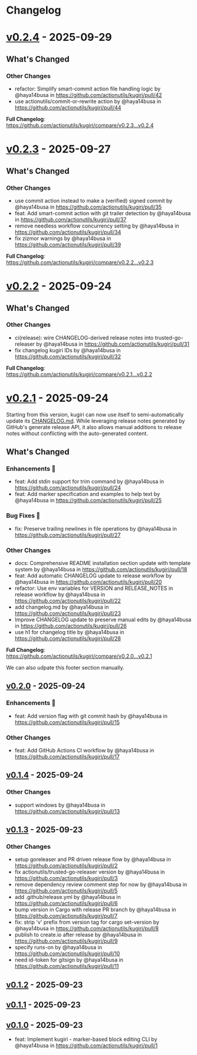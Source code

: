# Changelog

<!-- KUGIRI-INSERT: changelog -->

<!-- KUGIRI-BEGIN: v0.2.4 -->
<!-- KUGIRI-BEGIN: v0.2.4-auto-generated-title -->
# [v0.2.4](https://github.com/actionutils/kugiri/releases/tag/v0.2.4) - 2025-09-29
<!-- KUGIRI-END: v0.2.4-auto-generated-title -->

<!-- KUGIRI-BEGIN: v0.2.4-notes -->
<!-- KUGIRI-BEGIN: v0.2.4-auto-generated-notes -->
<!-- Release notes generated using configuration in .github/release.yml at main -->

## What's Changed
### Other Changes
* refactor: Simplify smart-commit action file handling logic by @haya14busa in https://github.com/actionutils/kugiri/pull/42
* use actionutils/commit-or-rewrite action by @haya14busa in https://github.com/actionutils/kugiri/pull/44


**Full Changelog**: https://github.com/actionutils/kugiri/compare/v0.2.3...v0.2.4
<!-- KUGIRI-END: v0.2.4-auto-generated-notes -->
<!-- KUGIRI-END: v0.2.4-notes -->
<!-- KUGIRI-END: v0.2.4 -->

<!-- KUGIRI-BEGIN: v0.2.3 -->
<!-- KUGIRI-BEGIN: v0.2.3-auto-generated-title -->
# [v0.2.3](https://github.com/actionutils/kugiri/releases/tag/v0.2.3) - 2025-09-27
<!-- KUGIRI-END: v0.2.3-auto-generated-title -->

<!-- KUGIRI-BEGIN: v0.2.3-notes -->
<!-- KUGIRI-BEGIN: v0.2.3-auto-generated-notes -->
<!-- Release notes generated using configuration in .github/release.yml at main -->

## What's Changed
### Other Changes
* use commit action instead to make a (verified) signed commit by @haya14busa in https://github.com/actionutils/kugiri/pull/35
* feat: Add smart-commit action with git trailer detection by @haya14busa in https://github.com/actionutils/kugiri/pull/37
* remove needless workflow concurrency setting by @haya14busa in https://github.com/actionutils/kugiri/pull/34
* fix zizmor warnings by @haya14busa in https://github.com/actionutils/kugiri/pull/39


**Full Changelog**: https://github.com/actionutils/kugiri/compare/v0.2.2...v0.2.3
<!-- KUGIRI-END: v0.2.3-auto-generated-notes -->
<!-- KUGIRI-END: v0.2.3-notes -->
<!-- KUGIRI-END: v0.2.3 -->

<!-- KUGIRI-BEGIN: v0.2.2 -->
<!-- KUGIRI-BEGIN: v0.2.2-auto-generated-title -->
# [v0.2.2](https://github.com/actionutils/kugiri/releases/tag/v0.2.2) - 2025-09-24
<!-- KUGIRI-END: v0.2.2-auto-generated-title -->

<!-- KUGIRI-BEGIN: v0.2.2-notes -->
<!-- KUGIRI-BEGIN: v0.2.2-auto-generated-notes -->
<!-- Release notes generated using configuration in .github/release.yml at main -->

## What's Changed
### Other Changes
* ci(release): wire CHANGELOG-derived release notes into trusted-go-releaser by @haya14busa in https://github.com/actionutils/kugiri/pull/31
* fix changelog kugiri IDs by @haya14busa in https://github.com/actionutils/kugiri/pull/32


**Full Changelog**: https://github.com/actionutils/kugiri/compare/v0.2.1...v0.2.2
<!-- KUGIRI-END: v0.2.2-auto-generated-notes -->
<!-- KUGIRI-END: v0.2.2-notes -->
<!-- KUGIRI-END: v0.2.2 -->

<!-- KUGIRI-BEGIN: v0.2.1 -->
<!-- KUGIRI-BEGIN: v0.2.1-auto-generated-title -->
# [v0.2.1](https://github.com/actionutils/kugiri/releases/tag/v0.2.1) - 2025-09-24
<!-- KUGIRI-END: v0.2.1-auto-generated-title -->
<!-- KUGIRI-BEGIN: v0.2.1-notes -->
Starting from this version, kugiri can now use itself to semi-automatically update its
[CHANGELOG.md](https://github.com/actionutils/kugiri/blob/main/CHANGELOG.md). While leveraging release notes generated by
GitHub's generate release API, it also allows manual additions to release notes without conflicting with the
auto-generated content.
<!-- KUGIRI-BEGIN: v0.2.1-auto-generated-notes -->
<!-- Release notes generated using configuration in .github/release.yml at main -->

## What's Changed
### Enhancements 🎉
* feat: Add stdin support for trim command by @haya14busa in https://github.com/actionutils/kugiri/pull/24
* feat: Add marker specification and examples to help text by @haya14busa in https://github.com/actionutils/kugiri/pull/25
### Bug Fixes 🐛
* fix: Preserve trailing newlines in file operations by @haya14busa in https://github.com/actionutils/kugiri/pull/27
### Other Changes
* docs: Comprehensive README installation section update with template system by @haya14busa in https://github.com/actionutils/kugiri/pull/18
* feat: Add automatic CHANGELOG update to release workflow by @haya14busa in https://github.com/actionutils/kugiri/pull/20
* refactor: Use env variables for VERSION and RELEASE_NOTES in release workflow by @haya14busa in https://github.com/actionutils/kugiri/pull/22
* add changelog.md by @haya14busa in https://github.com/actionutils/kugiri/pull/23
* Improve CHANGELOG update to preserve manual edits by @haya14busa in https://github.com/actionutils/kugiri/pull/26
* use h1 for changelog title by @haya14busa in https://github.com/actionutils/kugiri/pull/28


**Full Changelog**: https://github.com/actionutils/kugiri/compare/v0.2.0...v0.2.1
<!-- KUGIRI-END: v0.2.1-auto-generated-notes -->

We can also udpate this footer section manually. 

<!-- KUGIRI-END: v0.2.1-notes -->
<!-- KUGIRI-END: v0.2.1 -->


## [v0.2.0](https://github.com/actionutils/kugiri/compare/v0.1.4...v0.2.0) - 2025-09-24
### Enhancements 🎉
- feat: Add version flag with git commit hash by @haya14busa in https://github.com/actionutils/kugiri/pull/15
### Other Changes
- feat: Add GitHub Actions CI workflow by @haya14busa in https://github.com/actionutils/kugiri/pull/17

## [v0.1.4](https://github.com/actionutils/kugiri/compare/v0.1.3...v0.1.4) - 2025-09-24
### Other Changes
- support windows by @haya14busa in https://github.com/actionutils/kugiri/pull/13

## [v0.1.3](https://github.com/actionutils/kugiri/compare/v0.1.2...v0.1.3) - 2025-09-23
### Other Changes
- setup goreleaser and PR driven release flow by @haya14busa in https://github.com/actionutils/kugiri/pull/2
- fix actionutils/trusted-go-releaser version by @haya14busa in https://github.com/actionutils/kugiri/pull/3
- remove dependency review comment step for now by @haya14busa in https://github.com/actionutils/kugiri/pull/5
- add .github/release.yml by @haya14busa in https://github.com/actionutils/kugiri/pull/6
- bump version in Cargo with release PR branch by @haya14busa in https://github.com/actionutils/kugiri/pull/7
- fix: strip 'v' prefix from version tag for cargo set-version by @haya14busa in https://github.com/actionutils/kugiri/pull/8
- publish to create.io after release by @haya14busa in https://github.com/actionutils/kugiri/pull/9
- specify runs-on by @haya14busa in https://github.com/actionutils/kugiri/pull/10
- need id-token for gitsign by @haya14busa in https://github.com/actionutils/kugiri/pull/11

## [v0.1.2](https://github.com/actionutils/kugiri/compare/v0.1.1...v0.1.2) - 2025-09-23

## [v0.1.1](https://github.com/actionutils/kugiri/compare/v0.1.0...v0.1.1) - 2025-09-23

## [v0.1.0](https://github.com/actionutils/kugiri/commits/v0.1.0) - 2025-09-23
- feat: Implement kugiri - marker-based block editing CLI by @haya14busa in https://github.com/actionutils/kugiri/pull/1
